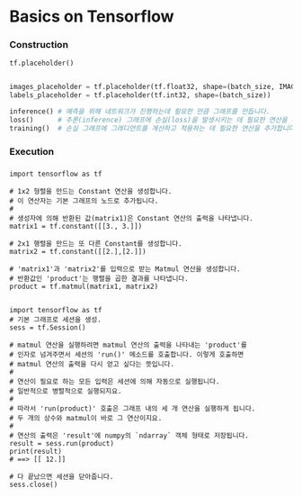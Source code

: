 # Basics on Tensorflow



### Construction
```tf.placeholder()```
```python

images_placeholder = tf.placeholder(tf.float32, shape=(batch_size, IMAGE_PIXELS))
labels_placeholder = tf.placeholder(tf.int32, shape=(batch_size))
```

```python
inference() # 예측을 위해 네트워크가 진행하는데 필요한 만큼 그래프를 만듭니다.
loss()      # 추론(inference) 그래프에 손실(loss)을 발생시키는 데 필요한 연산을 추가합니다.
training()  # 손실 그래프에 그래디언트를 계산하고 적용하는 데 필요한 연산을 추가합니다.
```


### Execution

### 


```text
import tensorflow as tf

# 1x2 형렬을 만드는 Constant 연산을 생성합니다.
# 이 연산자는 기본 그래프의 노드로 추가됩니다.
#
# 생성자에 의해 반환된 값(matrix1)은 Constant 연산의 출력을 나타냅니다.
matrix1 = tf.constant([[3., 3.]])

# 2x1 행렬을 만드는 또 다른 Constant를 생성합니다.
matrix2 = tf.constant([[2.],[2.]])

# 'matrix1'과 'matrix2'를 입력으로 받는 Matmul 연산을 생성합니다.
# 반환값인 'product'는 행렬을 곱한 결과를 나타냅니다.
product = tf.matmul(matrix1, matrix2)


import tensorflow as tf
# 기본 그래프로 세션을 생성.
sess = tf.Session()

# matmul 연산을 실행하려면 matmul 연산의 출력을 나타내는 'product'를
# 인자로 넘겨주면서 세션의 'run()' 메소드를 호출합니다. 이렇게 호출하면
# matmul 연산의 출력을 다시 얻고 싶다는 뜻입니다.
#
# 연산이 필요로 하는 모든 입력은 세션에 의해 자동으로 실행됩니다.
# 일반적으로 병렬적으로 실행되지요.
#
# 따라서 'run(product)' 호출은 그래프 내의 세 개 연산을 실행하게 됩니다.
# 두 개의 상수와 matmul이 바로 그 연산이지요.
#
# 연산의 출력은 'result'에 numpy의 `ndarray` 객체 형태로 저장됩니다. 
result = sess.run(product)
print(result)
# ==> [[ 12.]]

# 다 끝났으면 세션을 닫아줍니다.
sess.close()
```
